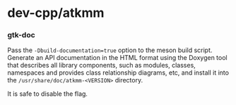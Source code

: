 # dev-cpp/atkmm

### gtk-doc
Pass the `-Dbuild-documentation=true` option to the meson build script. Generate an API documentation in the HTML format using the Doxygen tool that describes all library components, such as modules, classes, namespaces and provides class relationship diagrams, etc, and install it into the `/usr/share/doc/atkmm-<VERSION>` directory.

It is safe to disable the flag.
